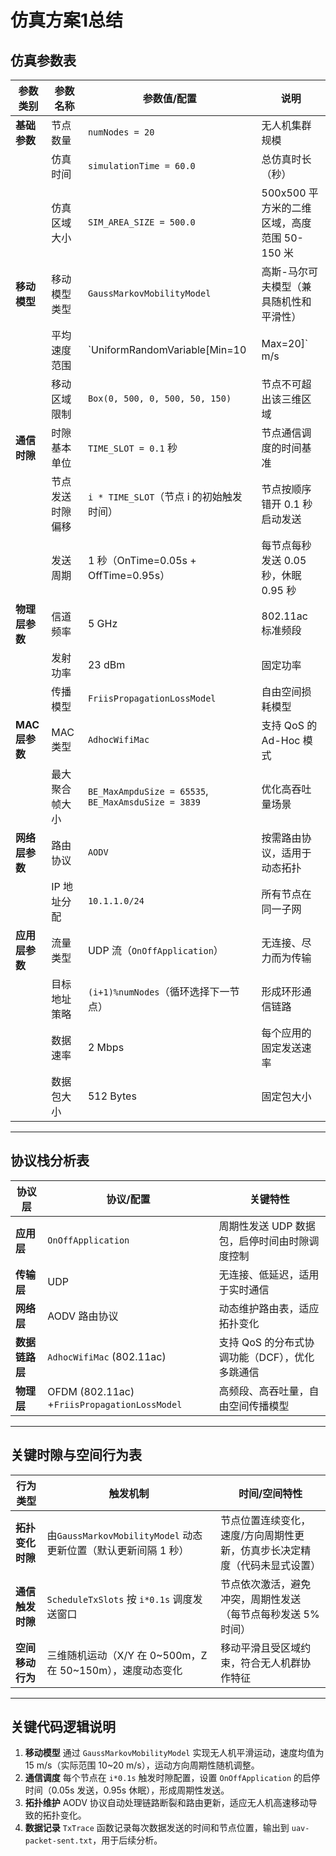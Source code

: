 # 仿真方案1总结

## 仿真参数表


| **参数类别**   | **参数名称**     | **参数值/配置**                                     | **说明**                                     |
| -------------- | ---------------- | --------------------------------------------------- | -------------------------------------------- |
| **基础参数**   | 节点数量         | `numNodes = 20`                                     | 无人机集群规模                               |
|                | 仿真时间         | `simulationTime = 60.0`                             | 总仿真时长（秒）                             |
|                | 仿真区域大小     | `SIM_AREA_SIZE = 500.0`                             | 500x500 平方米的二维区域，高度范围 50-150 米 |
| **移动模型**   | 移动模型类型     | `GaussMarkovMobilityModel`                          | 高斯-马尔可夫模型（兼具随机性和平滑性）      |
|                | 平均速度范围     | `UniformRandomVariable[Min=10                       | Max=20]` m/s                                 |
|                | 移动区域限制     | `Box(0, 500, 0, 500, 50, 150)`                      | 节点不可超出该三维区域                       |
| **通信时隙**   | 时隙基本单位     | `TIME_SLOT = 0.1` 秒                                | 节点通信调度的时间基准                       |
|                | 节点发送时隙偏移 | `i * TIME_SLOT`（节点 i 的初始触发时间）            | 节点按顺序错开 0.1 秒启动发送                |
|                | 发送周期         | 1 秒（OnTime=0.05s + OffTime=0.95s）                | 每节点每秒发送 0.05 秒，休眠 0.95 秒         |
| **物理层参数** | 信道频率         | 5 GHz                                               | 802.11ac 标准频段                            |
|                | 发射功率         | 23 dBm                                              | 固定功率                                     |
|                | 传播模型         | `FriisPropagationLossModel`                         | 自由空间损耗模型                             |
| **MAC层参数**  | MAC 类型         | `AdhocWifiMac`                                      | 支持 QoS 的 Ad-Hoc 模式                      |
|                | 最大聚合帧大小   | `BE_MaxAmpduSize = 65535`, `BE_MaxAmsduSize = 3839` | 优化高吞吐量场景                             |
| **网络层参数** | 路由协议         | `AODV`                                              | 按需路由协议，适用于动态拓扑                 |
|                | IP 地址分配      | `10.1.1.0/24`                                       | 所有节点在同一子网                           |
| **应用层参数** | 流量类型         | UDP 流（`OnOffApplication`）                        | 无连接、尽力而为传输                         |
|                | 目标地址策略     | `(i+1)%numNodes`（循环选择下一节点）                | 形成环形通信链路                             |
|                | 数据速率         | 2 Mbps                                              | 每个应用的固定发送速率                       |
|                | 数据包大小       | 512 Bytes                                           | 固定包大小                                   |

---

## 协议栈分析表


| **协议层**     | **协议/配置**                                | **关键特性**                                   |
| -------------- | -------------------------------------------- | ---------------------------------------------- |
| **应用层**     | `OnOffApplication`                           | 周期性发送 UDP 数据包，启停时间由时隙调度控制  |
| **传输层**     | UDP                                          | 无连接、低延迟，适用于实时通信                 |
| **网络层**     | AODV 路由协议                                | 动态维护路由表，适应拓扑变化                   |
| **数据链路层** | `AdhocWifiMac` (802.11ac)                    | 支持 QoS 的分布式协调功能（DCF），优化多跳通信 |
| **物理层**     | OFDM (802.11ac) +`FriisPropagationLossModel` | 高频段、高吞吐量，自由空间传播模型             |

---

## 关键时隙与空间行为表


| **行为类型**     | **触发机制**                                                   | **时间/空间特性**                                                         |
| ---------------- | -------------------------------------------------------------- | ------------------------------------------------------------------------- |
| **拓扑变化时隙** | 由`GaussMarkovMobilityModel` 动态更新位置（默认更新间隔 1 秒） | 节点位置连续变化，速度/方向周期性更新，仿真步长决定精度（代码未显式设置） |
| **通信触发时隙** | `ScheduleTxSlots` 按 `i*0.1s` 调度发送窗口                     | 节点依次激活，避免冲突，周期性发送（每节点每秒发送 5% 时间）              |
| **空间移动行为** | 三维随机运动（X/Y 在 0~500m，Z 在 50~150m），速度动态变化      | 移动平滑且受区域约束，符合无人机群协作特征                                |

---

## 关键代码逻辑说明

1. **移动模型**
   通过 `GaussMarkovMobilityModel` 实现无人机平滑运动，速度均值为 15 m/s（实际范围 10~20 m/s），运动方向周期性随机调整。
2. **通信调度**
   每个节点在 `i*0.1s` 触发时隙配置，设置 `OnOffApplication` 的启停时间（0.05s 发送，0.95s 休眠），形成周期性发送。
3. **拓扑维护**
   AODV 协议自动处理链路断裂和路由更新，适应无人机高速移动导致的拓扑变化。
4. **数据记录**
   `TxTrace` 函数记录每次数据发送的时间和节点位置，输出到 `uav-packet-sent.txt`，用于后续分析。
